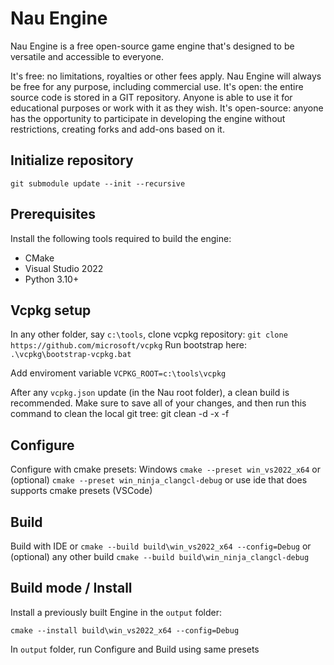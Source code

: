 # Nau Engine

Nau Engine is a free open-source game engine that's designed to be versatile and accessible to everyone. 

It's free: no limitations, royalties or other fees apply. Nau Engine will always be free for any purpose, including commercial use.
It's open: the entire source code is stored in a GIT repository. Anyone is able to use it for educational purposes or work with it as they wish.
It's open-source: anyone has the opportunity to participate in developing the engine without restrictions, creating forks and add-ons based on it.

## Initialize repository
`git submodule update --init --recursive`

## Prerequisites

Install the following tools required to build the engine:

* CMake
* Visual Studio 2022
* Python 3.10+

## Vcpkg setup

In any other folder, say `c:\tools`, clone vcpkg repository:
`git clone https://github.com/microsoft/vcpkg`
Run bootstrap here:
`.\vcpkg\bootstrap-vcpkg.bat`

Add enviroment variable
`VCPKG_ROOT=c:\tools\vcpkg`

After any `vcpkg.json` update (in the Nau root folder), a clean build is recommended. 
Make sure to save all of your changes, and then run this command to clean the local git tree: git clean -d -x -f

## Configure

Configure with cmake presets:
Windows
`cmake --preset win_vs2022_x64`
or (optional)
`cmake --preset win_ninja_clangcl-debug`
or use ide that does supports cmake presets (VSCode)

## Build

Build with IDE or 
`cmake --build build\win_vs2022_x64 --config=Debug`
or (optional) any other build
`cmake --build build\win_ninja_clangcl-debug`


## Build mode / Install
Install a previously built Engine in the `output` folder:

`cmake --install build\win_vs2022_x64 --config=Debug`

In `output` folder, run Configure and Build using same presets

